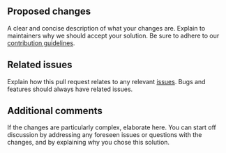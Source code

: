 ## Proposed changes

A clear and concise description of what your changes are. Explain to
maintainers why we should accept your solution. Be sure to adhere to our
[contribution guidelines](https://github.com/matter-ecs/react-matter/blob/main/CONTRIBUTING.md).

## Related issues

Explain how this pull request relates to any relevant
[issues](https://github.com/matter-ecs/react-matter/issues). Bugs and features
should always have related issues.

## Additional comments

If the changes are particularly complex, elaborate here. You can start off
discussion by addressing any foreseen issues or questions with the changes,
and by explaining why you chose this solution.
